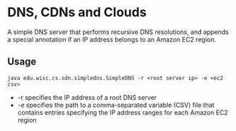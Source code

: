 # DNS, CDNs and Clouds
A simple DNS server that performs recursive DNS resolutions, and appends a special annotation if an IP address belongs to an Amazon EC2 region.

## Usage 
`java edu.wisc.cs.sdn.simpledns.SimpleDNS -r <root server ip> -e <ec2 csv>`

* -r <root server ip> specifies the IP address of a root DNS server
* -e <ec2 csv> specifies the path to a comma-separated variable (CSV) file that contains entries specifying the IP address ranges for each Amazon EC2 region

